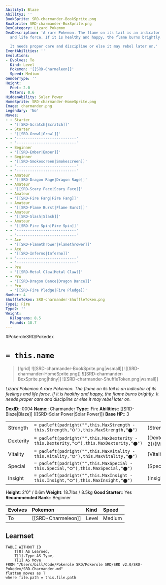 ```yaml
---
Ability1: Blaze
Ability2: ''
BookSprite: SRD-charmander-BookSprite.png
BoxSprite: SRD-charmander-BoxSprite.png
DexCategory: Lizard Pokemon
DexDescription: 'A rare Pokemon. The flame on its tail is an indicator of its feelings
  and life force. If it is healthy and happy, the flame burns brightly.

  It needs proper care and discipline or else it may rebel later on.'
EventAbilities: ''
Evolutions:
- Evolves: To
  Kind: Level
  Pokemon: '[[SRD-Charmeleon]]'
  Speed: Medium
GenderType: ''
Height:
  Feet: 2.0
  Meters: 0.6
HiddenAbility: Solar Power
HomeSprite: SRD-charmander-HomeSprite.png
Image: charmander.png
Legendary: 'No'
Moves:
- - Starter
  - '[[SRD-Scratch|Scratch]]'
- - Starter
  - '[[SRD-Growl|Growl]]'
- - '---------------------------'
  - '---------------------------'
- - Beginner
  - '[[SRD-Ember|Ember]]'
- - Beginner
  - '[[SRD-Smokescreen|Smokescreen]]'
- - '---------------------------'
  - '---------------------------'
- - Amateur
  - '[[SRD-Dragon Rage|Dragon Rage]]'
- - Amateur
  - '[[SRD-Scary Face|Scary Face]]'
- - Amateur
  - '[[SRD-Fire Fang|Fire Fang]]'
- - Amateur
  - '[[SRD-Flame Burst|Flame Burst]]'
- - Amateur
  - '[[SRD-Slash|Slash]]'
- - Amateur
  - '[[SRD-Fire Spin|Fire Spin]]'
- - '---------------------------'
  - '---------------------------'
- - Ace
  - '[[SRD-Flamethrower|Flamethrower]]'
- - Ace
  - '[[SRD-Inferno|Inferno]]'
- - '---------------------------'
  - '---------------------------'
- - Pro
  - '[[SRD-Metal Claw|Metal Claw]]'
- - Pro
  - '[[SRD-Dragon Dance|Dragon Dance]]'
- - Pro
  - '[[SRD-Fire Pledge|Fire Pledge]]'
Number: 4
ShuffleToken: SRD-charmander-ShuffleToken.png
Type1: Fire
Type2: ''
Weight:
  Kilograms: 8.5
  Pounds: 18.7
---
```


#PokeroleSRD/Pokedex

# `= this.name`

> [!grid]
> ![[SRD-charmander-BookSprite.png|wsmall]]
> ![[SRD-charmander-HomeSprite.png]]
> ![[SRD-charmander-BoxSprite.png|htiny]]
> ![[SRD-charmander-ShuffleToken.png|wsmall]]


*Lizard Pokemon*
*A rare Pokemon. The flame on its tail is an indicator of its feelings and life force. If it is healthy and happy, the flame burns brightly.
It needs proper care and discipline or else it may rebel later on.*

**DexID**:: 0004
**Name**:: Charmander
**Type**:: Fire
**Abilities**:: [[SRD-Blaze|Blaze]] ([[SRD-Solar Power|Solar Power]])
**Base HP**:: 3

|           |                                                                                        |                                          |
| --------- | -------------------------------------------------------------------------------------- | ---------------------------------------- |
| Strength  | `= padleft(padright("",this.MaxStrength - this.Strength,"⭘"),this.MaxStrength,"⬤")`    | (Strength::2)/(MaxStrength::4)   |
| Dexterity | `= padleft(padright("",this.MaxDexterity - this.Dexterity,"⭘"),this.MaxDexterity,"⬤")` | (Dexterity:: 2)/(MaxDexterity::4) |
| Vitality  | `= padleft(padright("",this.MaxVitality - this.Vitality,"⭘"),this.MaxVitality,"⬤")`    | (Vitality::1)/(MaxVitality::3)   |
| Special   | `= padleft(padright("",this.MaxSpecial - this.Special,"⭘"),this.MaxSpecial,"⬤")`       | (Special::2)/(MaxSpecial::4)     |
| Insight   | `= padleft(padright("",this.MaxInsight - this.Insight,"⭘"),this.MaxInsight,"⬤")`       | (Insight::2)/(MaxInsight::4)     |

**Height**: 2'0" / 0.6m
**Weight**: 18.7lbs / 8.5kg
**Good Starter**:: Yes
**Recommended Rank**:: Beginner

| Evolves   | Pokemon            | Kind   | Speed   |
|:----------|:-------------------|:-------|:--------|
| To        | [[SRD-Charmeleon]] | Level  | Medium  |

## Learnset

```dataview
TABLE WITHOUT ID
    T[0] AS Learned,
    T[1].Type AS Type,
    T[1] AS Move
FROM "/Users/bill/Code/Pokerole SRD/Pokerole SRD/SRD v2.0/SRD-Pokedex/SRD-Charmander.md"
flatten moves as T
where file.path = this.file.path
```
